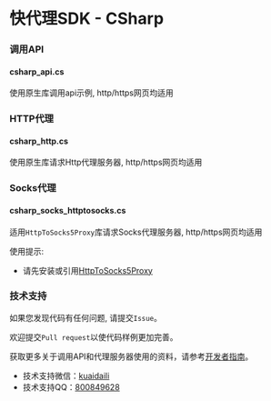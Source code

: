 # 快代理SDK - CSharp

### 调用API
#### csharp_api.cs
使用原生库调用api示例, http/https网页均适用

### HTTP代理
#### csharp_http.cs
使用原生库请求Http代理服务器, http/https网页均适用

### Socks代理
#### csharp_socks_httptosocks.cs
适用`HttpToSocks5Proxy`库请求Socks代理服务器, http/https网页均适用

使用提示:
* 请先安装或引用[HttpToSocks5Proxy](https://github.com/MihaZupan/HttpToSocks5Proxy)


### 技术支持

如果您发现代码有任何问题, 请提交`Issue`。

欢迎提交`Pull request`以使代码样例更加完善。

获取更多关于调用API和代理服务器使用的资料，请参考[开发者指南](https://help.kuaidaili.com/dev/api/)。

* 技术支持微信：<a href="https://img.kuaidaili.com/img/service_wx.jpg">kuaidaili</a>
* 技术支持QQ：<a href="http://q.url.cn/CDksXo?_type=wpa&qidian=true">800849628</a>
